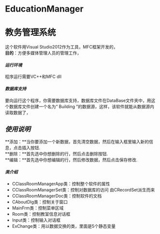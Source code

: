 ﻿# EducationManager

教务管理系统
=========================
这个软件用Visual Studio2012作为工具，MFC框架开发的，  
**目的**：方便多媒体管理人员的管理工作，


<h4><em>运行环境</em></h4>
<p>程序运行需要VC++和MFC dll</p>


<h4><em>数据库支持</em></h4>
<p>要向运行这个程序，你需要数据库支持，数据库文件在DataBase文件夹中，用这个数据库文件创建一个名为“ Building ”的数据源，这样，该软件就能从数据源内读取数据了，</p>


<em>使用说明</em>
-----------------------------------------
**添加：**当你要添加一个新数据，首先清空数据，然后在输入框里输入新的信息，点击插入按钮.  
**删除：**首先选中你想删除的行，然后点击删除按钮.  
**编辑：**首先选中你想编辑的行，然后修改数据，然后点击保存修改.  

<h4><em>类介绍</em></h4>
<ul>
  <li>CClassRoomManagerApp类：控制整个软件的属性</li>
  <li>CClassRoomManagerSet类：控制对数据库的访问    由CRecordSet派生而来</li>
  <li>CClassRoomManagerDoc类：控制软件的文档</li>
  <li>CAboutDlg类：控制关于窗口</li>
  <li>MainFrm类：控制菜单区域</li>
  <li>Room类：控制教室信息对话框</li>
  <li>Input类：控制输入对话框</li>
  <li>ExChange类：用以数据交换的类，里面是5个静态变量</li>
</ul>

